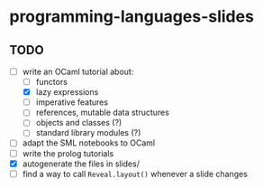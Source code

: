 # programming-languages-slides

## TODO

- [ ] write an OCaml tutorial about:
  - [ ] functors
  - [X] lazy expressions
  - [ ] imperative features
  - [ ] references, mutable data structures
  - [ ] objects and classes (?)
  - [ ] standard library modules (?)
- [ ] adapt the SML notebooks to OCaml
- [ ] write the prolog tutorials
- [X] autogenerate the files in slides/
- [ ] find a way to call `Reveal.layout()` whenever a slide changes
